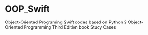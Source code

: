# OOP_Swift
Object-Oriented Programing Swift codes based on Python 3 Object-Oriented Programming Third Edition book Study Cases
